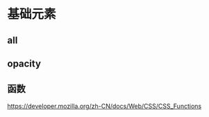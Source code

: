# 基础元素

## all

## opacity

## 函数

<https://developer.mozilla.org/zh-CN/docs/Web/CSS/CSS_Functions>
